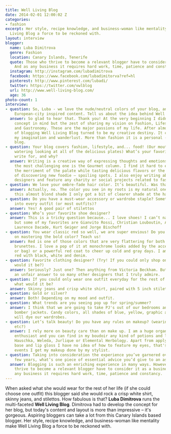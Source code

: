 ```yaml
---
title: Well Living Blog
date: 2014-02-01 12:00:02 Z
categories:
- fashion
excerpt: Her style, recipe knowledge, and business-woman like mentality make Well
  Living Blog a force to be reckoned with.
layout: interview
blogger:
  name: Luba Dimitrova
  genre: Fashion
  location: Canary Islands, Tenerife
  quote: Those who thrive to become a relevant blogger have to consider it as a business.
    And as any business it requires hard work, time, patience and constancy.
  instagram: http://instagram.com/lubadimitrova
  facebook: https://www.facebook.com/lubadimitorva?ref=hl
  pinterest: http://www.pinterest.com/lubadi/
  twitter: https://twitter.com/vwlblog
  url: http://www.well-living-blog.com/
  age: 36
photo-count: 1
interview:
- question: So, Luba - we love the nude/neutral colors of your blog, and love your
    European-city inspired content. Tell us about the idea behind Well Living Blog.
  answer: So glad to hear that. Thank you! At the very beginning I didn’t have a clear
    concept in mind but the zest of sharing my vision on Fashion, Lifestyle, Traveling
    and Gastronomy. These are the major passions of my life. After almost 2 years
    of blogging Well Living Blog turned to be my creative destiny. It constantly challenges
    my imagination and wanderlust. More than fashion it is a personal - and lifestyle
    blog.
- question: Your blog covers fashion, lifestyle, and... food! (Our mouths started
    watering looking at all of the delicious plates) What’s your favorite column to
    write for, and why?
  answer: Writing is a creative way of expressing thoughts and emotions and for me
    the most challenging one is the Gourmet column. I find it hard to explain in words
    the merriment of the palate while tasting delicious flavors or the excitement
    of discovering new foodie – spoiling spots. I also enjoy writing about emerging
    designers and feature any charity or social projects related to fashion.
- question: We love your ombre-fade hair color. It’s beautiful. Was that hard to achieve?
  answer: Actually, no. The color you see in my roots is my natural one and having
    this almost blond shade I only got a bit of clearer shade at the hair ends.
- question: Do you have a must-wear accessory or wardrobe staple? Something you incorporate
    into every outfit (or most outfits)?
  answer: Yes! A good pair of stilettos
- question: Who’s your favorite shoe designer?
  answer: This is a tricky question because... I love shoes! I can’t name just one,
    but some of my favorites are Gianvito Rossi, Christian Louboutin, Alexandre Birne,
    Laurence Dacade, Kurt Geiger and Jorge Bischoff
- question: You wear classic red so well, we are super envious! Do you have any tips
    on mastering the bold color? Teach us!
  answer: Red is one of those colors that are very flattering for both blonds and
    brunettes. I love a pop of it at monochrome looks added by the accessories (shoes
    or bag) or a powerful red coat to cheer up cold and gray days. I am love pairing
    red with black, white and denim.
- question: Favorite clothing designer? (Try! If you could only shop one brand… what
    would it be?)
  answer: Seriously? Just one? Then anything from Victoria Beckham. But this is still
    an unfair answer to so many other designers that I truly admire.
- question: If you could only wear one outfit everyday for the rest of your life,
    what would it be?
  answer: Skinny jeans and crisp white shirt, paired with 5 inch stilettos.
- question: Gold or silver?
  answer: Both! Depending on my mood and outfit.
- question: What trends are you seeing pop up for spring/summer?
  answer: I think that we are going to take PJ's out of our bedrooms and wear again
    bomber jackets. Candy colors, all shades of blue, yellow, graphic and floral prints
    will dye our wardrobes.
- question: Let’s talk beauty! Do you have any rules on makeup? (wearing, buying,
    etc?)
  answer: I rely more on beauty care than on make up. I am a huge organic cosmetic
    enthusiast and you can find in my boudoir any kind of potions and lotions by Dr.
    Hauschka, Weleda, Jurlique or Elemental Herbology. Apart from applying make up
    base and lip gloss I have no idea of how to feature my eyes, that's why for special
    events I get my makeup done by my stylist.
- question: Taking into consideration the experience you’ve garnered over the past
    few years, what’s one piece of essential advice you’d give to an aspiring blogger?
  answer: Blogging is such an enriching experience in many ways. However, those who
    thrive to become a relevant blogger have to consider it as a business. And as
    any business it requires hard work, time, patience and constancy.
---
```


When asked what she would wear for the rest of her life (if she could choose one outfit) this blogger said she would rock a crisp white shirt, skinny jeans, and stilettos. How fabulous is that? **Luba Dimitrova** runs the multi-faceted **Well Living Blog**. Dimitrova had to develop the concept for her blog, but today's content and layout is more than impressive – it's gorgeous. Aspiring bloggers can take a lot from this Canary Islands based blogger. Her style, recipe knowledge, and business-woman like mentality make Well Living Blog a force to be reckoned with.